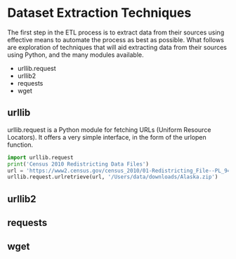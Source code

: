 # Dataset Extraction Techniques

The first step in the ETL process is to extract data from their sources using effective means to automate the process as best as possible.  What follows are exploration of techniques that will aid extracting data from their sources using Python, and the many modules available.

* urllib.request
* urllib2
* requests
* wget


## urllib

urllib.request is a Python module for fetching URLs (Uniform Resource Locators). It offers a very simple interface, in the form of the urlopen function.

`````python
import urllib.request
print('Census 2010 Redistricting Data Files')
url = 'https://www2.census.gov/census_2010/01-Redistricting_File--PL_94-171/Alaska/ak2010.pl.zip'
urllib.request.urlretrieve(url, '/Users/data/downloads/Alaska.zip')
`````



## urllib2



## requests

## wget
